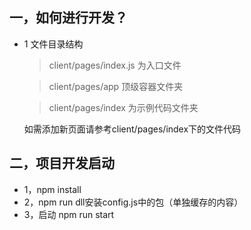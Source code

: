 ## 一，如何进行开发？
* 1 文件目录结构

    > client/pages/index.js 为入口文件

    > client/pages/app 顶级容器文件夹

    > client/pages/index 为示例代码文件夹
    
    如需添加新页面请参考client/pages/index下的文件代码
    
## 二，项目开发启动
* 1，npm install
* 2，npm run dll安装config.js中的包（单独缓存的内容）
* 3，启动 npm run start
